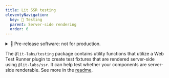 ```yaml
---
title: Lit SSR testing
eleventyNavigation:
  key: 🧪 Testing
  parent: Server-side rendering
  order: 6
---
```


<details class="pre-release">
  <summary> 🧪 Pre-release software: not for production.</summary>
  
  Lit labs packages are published to get feedback from the wider community. This code shouldn't be used in production, but we encourage you to try it out and [file issues](https://github.com/lit/lit/issues/new/choose) for any bugs you find. For general feedback, please use the GitHub [discussion](https://github.com/lit/lit/discussions).

For more information about the Lit labs process, see [Lib Labs](/docs/libraries/labs/)

</details>

The `@lit-labs/testing` package contains utility functions that utilize a Web Test Runner plugin to create test fixtures that are rendered server-side using `@lit-labs/ssr`. It can help test whether your components are server-side renderable. See more in the [readme](https://github.com/lit/lit/tree/main/packages/labs/testing#readme).
